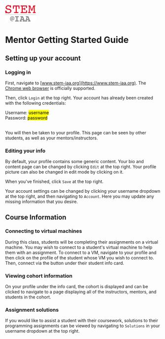 ![StemIAA Logo](STEMatIAA_logo.png)

# Mentor Getting Started Guide

## Setting up your account

### Logging in

First, navigate to [www.stem-iaa.org](https://www.stem-iaa.org). The [Chrome web browser](https://www.google.com/chrome/) is officially supported.

Then, click `Login` at the top right. Your account has already been created with the following credentials:

<div>Username: <mark>username</mark></div>
<div>Password: <mark>password</mark></div>
<br>

You will then be taken to your profile. This page can be seen by other students, as well as your mentors/instructors.

### Editing your info

By default, your profile contains some generic content. Your bio and content page can be changed by clicking `Edit` at the top right. Your profile picture can also be changed in edit mode by clicking on it.

When you've finished, click `Save` at the top right.

Your account settings can be changed by clicking your username dropdown at the top right, and then navigating to `Account`. Here you may update any missing information that you desire.

## Course Information

### Connecting to virtual machines

During this class, students will be completing their assignments on a virtual machine. You may wish to connect to a student's virtual machine to help them with an assignment. To connect to a VM, navigate to your profile and then click on the profile of the student whose VM you wish to connect to. Then, connect via the button under their student info card.

### Viewing cohort information

On your profile under the info card, the cohort is displayed and can be clicked to navigate to a page displaying all of the instructors, mentors, and students in the cohort.


### Assignment solutions

If you would like to assist a student with their coursework, solutions to their programming assignments can be viewed by navigating to `Solutions` in your username dropdown at the top right.
